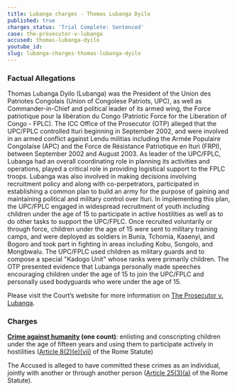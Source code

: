 ```yaml
---
title: Lubanga charges - Thomas Lubanga Dyilo
published: true
charges_status: 'Trial Complete: Sentenced'
case: the-prosecutor-v-lubanga
accused: thomas-lubanga-dyilo
youtube_id:
slug: lubanga-charges-thomas-lubanga-dyilo
---
```



### Factual Allegations

Thomas Lubanga Dyilo (Lubanga) was the President of the Union des Patriotes Congolais (Union of Congolese Patriots, UPC), as well as Commander-in-Chief and political leader of its armed wing, the Force patriotique pour la lib&eacute;ration du Congo (Patriotic Force for the Liberation of Congo - FPLC). The ICC Office of the Prosecutor (OTP) alleged that the UPC/FPLC controlled Ituri beginning in September 2002, and were involved in an armed conflict against Lendu militias including the Arm&eacute;e Populaire Congolaise (APC) and the Force de R&eacute;sistance Patriotique en Ituri (FRPI), between September 2002 and August 2003. As leader of the UPC/FPLC, Lubanga had an overall coordinating role in planning its activities and operations, played a critical role in providing logistical support to the FPLC troops. Lubanga was also involved in making decisions involving recruitment policy and along with co-perpetrators, participated in establishing a common plan to build an army for the purpose of gaining and maintaining political and military control over Ituri. In implementing this plan, the UPC/FPLC engaged in widespread recruitment of youth including children under the age of 15 to participate in active hostilities as well as to do other tasks to support the UPC/FPLC. Once recruited voluntarily or through force, children under the age of 15 were sent to military training camps, and were deployed as soldiers in Bunia, Tchomia, Kasenyi, and Bogoro and took part in fighting in areas including Kobu, Songolo, and Mongbwalu. The UPC/FPLC used children as military guards and to compose a special "Kadogo Unit" whose ranks were primarily children. The OTP presented evidence that Lubanga personally made speeches encouraging children under the age of 15 to join the UPC/FPLC and personally used bodyguards who were under the age of 15.

Please visit the Court’s website for more information on [The Prosecutor v. Lubanga](https://www.icc-cpi.int/drc/lubanga).

### Charges

**[Crime against humanity](http://www.casematrixnetwork.org/case-m/klamberg-commentary/rome-statute/#c1171) (one count)**: enlisting and conscripting children under the age of fifteen years and using them to participate actively in hostilities ([Article 8(2)(e)(vii)](http://www.casematrixnetwork.org/cmn-knowledge-hub/klamberg-commentary/elements-of-crime/#c2378) of the Rome Statute)

The Accused is alleged to have committed these crimes as an individual, jointly with another or through another person ([Article 25(3)(a)](http://www.casematrixnetwork.org/case-m/klamberg-commentary/rome-statute/#c1198) of the Rome Statute).